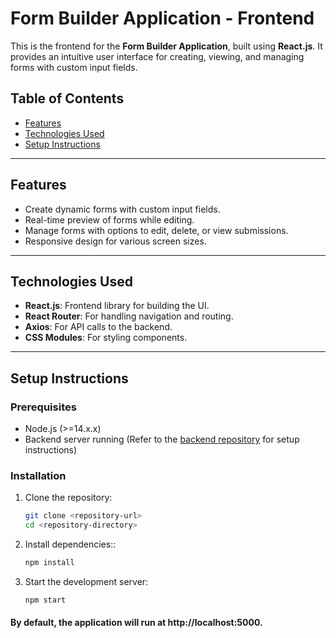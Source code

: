 # Form Builder Application - Frontend

This is the frontend for the **Form Builder Application**, built using **React.js**. It provides an intuitive user interface for creating, viewing, and managing forms with custom input fields.

## Table of Contents

- [Features](#features)
- [Technologies Used](#technologies-used)
- [Setup Instructions](#setup-instructions)

---

## Features

- Create dynamic forms with custom input fields.
- Real-time preview of forms while editing.
- Manage forms with options to edit, delete, or view submissions.
- Responsive design for various screen sizes.

---

## Technologies Used

- **React.js**: Frontend library for building the UI.
- **React Router**: For handling navigation and routing.
- **Axios**: For API calls to the backend.
- **CSS Modules**: For styling components.

---

## Setup Instructions

### Prerequisites

- Node.js (>=14.x.x)
- Backend server running (Refer to the [backend repository](<[backend-repository-link](https://github.com/nK1T/formbuilderbackend)>) for setup instructions)

### Installation

1. Clone the repository:

   ```bash
   git clone <repository-url>
   cd <repository-directory>

2. Install dependencies::

   ```bash
   npm install

3. Start the development server:

   ```bash
   npm start

#### By default, the application will run at http://localhost:5000.
